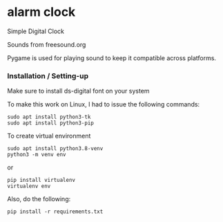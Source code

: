 # alarm clock
Simple Digital Clock

Sounds from freesound.org

Pygame is used for playing sound to keep it compatible across platforms.

### Installation / Setting-up

Make sure to install ds-digital font on your system

To make this work on Linux, I had to issue the following commands:

```
sudo apt install python3-tk
sudo apt install python3-pip
```

To create virtual environment
```
sudo apt install python3.8-venv
python3 -m venv env
```
or
```
pip install virtualenv
virtualenv env
```
Also, do the following:
```
pip install -r requirements.txt
```
